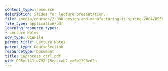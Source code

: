 ```yaml
---
content_type: resource
description: Slides for lecture presentation.
file: /media/courses/2-008-design-and-manufacturing-ii-spring-2004/095ecf41d73275eacab2ee6e1393ed2a_16process_ctrl.pdf
file_type: application/pdf
learning_resource_types:
- Lecture Notes
ocw_type: OCWFile
parent_title: Lecture Notes
parent_type: CourseSection
resourcetype: Document
title: 16process_ctrl.pdf
uid: 095ecf41-d732-75ea-cab2-ee6e1393ed2a
---
```

